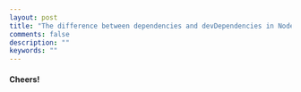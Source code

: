 ```yaml
---
layout: post
title: "The difference between dependencies and devDependencies in Node Package Manager"
comments: false
description: ""
keywords: ""
---
```


#### Cheers!

